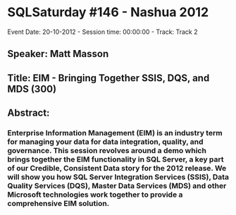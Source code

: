 # SQLSaturday #146 - Nashua 2012
Event Date: 20-10-2012 - Session time: 00:00:00 - Track: Track 2
## Speaker: Matt Masson
## Title: EIM - Bringing Together SSIS, DQS, and MDS (300)
## Abstract:
### Enterprise Information Management (EIM) is an industry term for managing your data for data integration, quality, and governance. This session revolves around a demo which brings together the EIM functionality in SQL Server, a key part of our Credible, Consistent Data story for the 2012 release. We will show you how SQL Server Integration Services (SSIS), Data Quality Services (DQS), Master Data Services (MDS) and other Microsoft technologies work together to provide a comprehensive EIM solution. 
